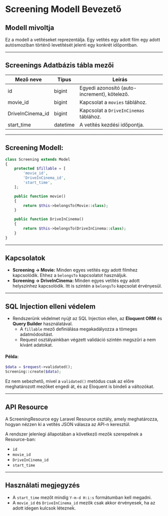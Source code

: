 # Screening Modell Bevezető

## Modell mivoltja
Ez a modell a vetítéseket reprezentálja. Egy vetítés egy adott film egy adott autósmoziban történő levetítését jelenti egy konkrét időpontban.
***

## Screenings Adatbázis tábla mezői

| Mező neve         | Típus      | Leírás                                     |
|-------------------|------------|--------------------------------------------|
| id                | bigint     | Egyedi azonosító (auto-increment), kötelező.        |
| movie_id          | bigint     | Kapcsolat a `movies` táblához.              |
| DriveInCinema_id  | bigint     | Kapcsolat a `DriveInCinemas` táblához.      |
| start_time        | datetime   | A vetítés kezdési időpontja.                |
***

## Screening Modell:
```php
class Screening extends Model
{
    protected $fillable = [
        'movie_id',
        'DriveInCinema_id',
        'start_time',
    ];

    public function movie()
    {
        return $this->belongsTo(Movie::class);
    }

    public function DriveInCinema()
    {
        return $this->belongsTo(DriveInCinema::class);
    }
}
```
***

## Kapcsolatok
- **Screening -> Movie:** Minden egyes vetítés egy adott filmhez kapcsolódik. Ehhez a `belongsTo` kapcsolatot használjuk.
- **Screening -> DriveInCinema:** Minden egyes vetítés egy adott helyszínhez kapcsolódik. Itt is szintén a `belongsTo` kapcsolat érvényesül.
***

## SQL Injection elleni védelem
- Rendszerünk védelmet nyújt az SQL Injection ellen, az **Eloquent ORM** és **Query Builder** használatával.
    - A `fillable` mező definiálása megakadályozza a tömeges adatmódosítást.
    - Request osztályainkban végzett validáció szintén megszűri a nem kívánt adatokat.


#### Példa:
```php
$data = $request->validated();
Screening::create($data);
```
Ez nem sebezhető, mivel a `validated()` metódus csak az előre meghatározott mezőket engedi át, és az Eloquent is bindeli a változókat.
***

## API Resource
A ScreeningResource egy Laravel Resource osztály, amely meghatározza, hogyan nézzen ki a vetítés JSON válasza az API-n keresztül.

A rendszer jelenlegi állapotában a következő mezők szerepelnek a Resource-ban:
- `id`
- `movie_id`
- `DriveInCinema_id`
- `start_time`
***

## Használati megjegyzés
- A `start_time` mezőt mindig `Y-m-d H:i:s` formátumban kell megadni.
- A `movie_id` és `DriveInCinema_id` mezők csak akkor érvényesek, ha az adott idegen kulcsok léteznek.
